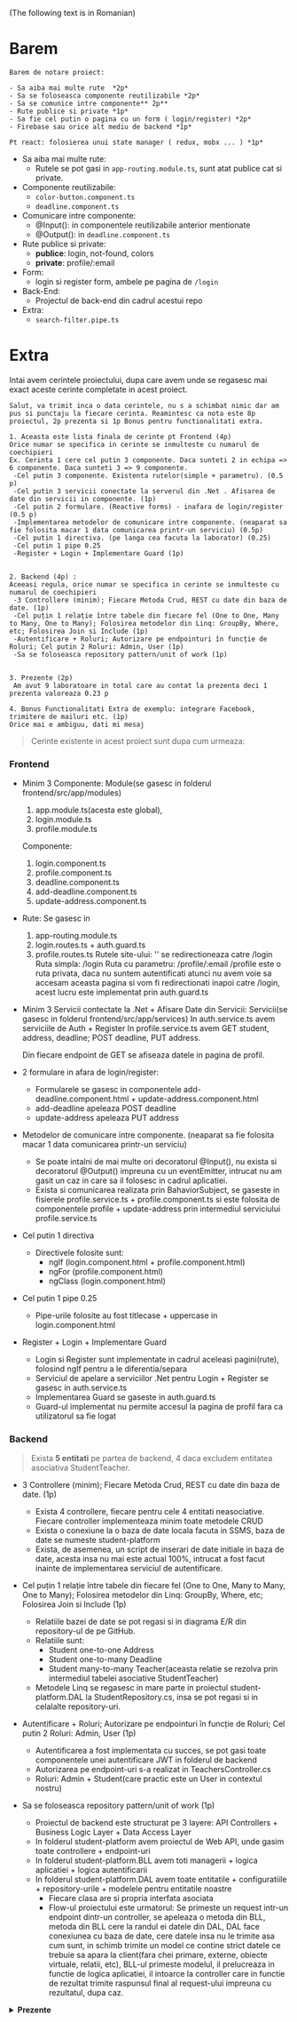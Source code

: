(The following text is in Romanian)

# Barem
```
Barem de notare proiect: 

- Sa aiba mai multe rute  *2p*
- Sa se foloseasca componente reutilizabile *2p*
- Sa se comunice intre componente** 2p**
- Rute publice si private *1p*
- Sa fie cel putin o pagina cu un form ( login/register) *2p*
- Firebase sau orice alt mediu de backend *1p*

Pt react: folosierea unui state manager ( redux, mobx ... ) *1p*
```
- Sa aiba mai multe rute:
  - Rutele se pot gasi in `app-routing.module.ts`, sunt atat publice cat si private.
- Componente reutilizabile:
  - `color-button.component.ts`
  - `deadline.component.ts`
- Comunicare intre componente:
  - @Input(): in componentele reutilizabile anterior mentionate
  - @Output(): in `deadline.component.ts`
- Rute publice si private:
  - **publice**: login, not-found, colors
  - **private**: profile/:email
- Form:
  - login si register form, ambele pe pagina de `/login`
- Back-End:
  - Projectul de back-end din cadrul acestui repo
- Extra:
  - `search-filter.pipe.ts`



# Extra

Intai avem cerintele proiectului, dupa care avem unde se regasesc mai exact aceste cerinte completate in acest proiect.

```
Salut, va trimit inca o data cerintele, nu s a schimbat nimic dar am pus si punctaju la fiecare cerinta. Reamintesc ca nota este 8p proiectul, 2p prezenta si 1p Bonus pentru functionalitati extra.

1. Aceasta este lista finala de cerinte pt Frontend (4p)
Orice numar se specifica in cerinte se inmulteste cu numarul de coechipieri
Ex. Cerinta 1 cere cel putin 3 componente. Daca sunteti 2 in echipa => 6 componente. Daca sunteti 3 => 9 componente.
 -Cel putin 3 componente. Existenta rutelor(simple + parametru). (0.5 p)
 -Cel putin 3 servicii conectate la serverul din .Net . Afisarea de date din servicii in componente. (1p)
 -Cel putin 2 formulare. (Reactive forms) - inafara de login/register (0.5 p)
 -Implementarea metodelor de comunicare intre componente. (neaparat sa fie folosita macar 1 data comunicarea printr-un serviciu) (0.5p)
 -Cel putin 1 directiva. (pe langa cea facuta la laborator) (0.25)
 -Cel putin 1 pipe 0.25
 -Register + Login + Implementare Guard (1p)


2. Backend (4p) :
Aceeasi regula, orice numar se specifica in cerinte se inmulteste cu numarul de coechipieri 
 -3 Controllere (minim); Fiecare Metoda Crud, REST cu date din baza de date. (1p)
 -Cel puțin 1 relație între tabele din fiecare fel (One to One, Many to Many, One to Many); Folosirea metodelor din Linq: GroupBy, Where, etc; Folosirea Join si Include (1p)
 -Autentificare + Roluri; Autorizare pe endpointuri în funcție de Roluri; Cel putin 2 Roluri: Admin, User (1p)
 -Sa se foloseasca repository pattern/unit of work (1p)
 
 
3. Prezente (2p) 
 Am avut 9 laboratoare in total care au contat la prezenta deci 1 prezenta valoreaza 0.23 p
 
4. Bonus Functionalitati Extra de exemplu: integrare Facebook, trimitere de mailuri etc. (1p)
Orice mai e ambiguu, dati mi mesaj 
```

> Cerinte existente in acest proiect sunt dupa cum urmeaza:

### Frontend
* Minim 3 Componente:
    Module(se gasesc in folderul frontend/src/app/modules)
    1. app.module.ts(acesta este global), 
    2. login.module.ts
    3. profile.module.ts

    Componente:
    1. login.component.ts
    1. profile.component.ts
    1. deadline.component.ts
    1. add-deadline.component.ts
    1. update-address.component.ts

* Rute:
    Se gasesc in 
    1. app-routing.module.ts
    1. login.routes.ts + auth.guard.ts
    1. profile.routes.ts
    Rutele site-ului:
    '' se redirectioneaza catre /login
    Ruta simpla: /login
    Ruta cu parametru: /profile/:email
    /profile este o ruta privata, daca nu suntem autentificati atunci nu avem voie sa accesam aceasta pagina si vom fi redirectionati inapoi catre /login, acest lucru este implementat prin auth.guard.ts

* Minim 3 Servicii contectate la .Net + Afisare Date din Servicii:
    Servicii(se gasesc in folderul frontend/src/app/services)
    In auth.service.ts avem serviciile de Auth + Register
    In profile.service.ts avem GET student, address, deadline; POST deadline, PUT address.

    Din fiecare endpoint de GET se afiseaza datele in pagina de profil.

* 2 formulare in afara de login/register:
    * Formularele se gasesc in componentele add-deadline.component.html + update-address.component.html
    * add-deadline apeleaza POST deadline
    * update-address apeleaza PUT address

* Metodelor de comunicare intre componente. (neaparat sa fie folosita macar 1 data comunicarea printr-un serviciu)
    * Se poate intalni de mai multe ori decoratorul @Input(), nu exista si decoratorul @Output() impreuna cu un eventEmitter, intrucat nu am gasit un caz in care sa il folosesc in cadrul aplicatiei.
    * Exista si comunicarea realizata prin BahaviorSubject, se gaseste in fisierele profile.service.ts + profile.component.ts si este folosita de componentele profile + update-address prin intermediul serviciului profile.service.ts

* Cel putin 1 directiva
    * Directivele folosite sunt: 
        * ngIf  (login.component.html + profile.component.html)
        * ngFor  (profile.component.html)
        * ngClass  (login.component.html)

* Cel putin 1 pipe 0.25
    * Pipe-urile folosite au fost titlecase + uppercase in login.component.html
* Register + Login + Implementare Guard
    * Login si Register sunt implementate in cadrul aceleasi pagini(rute), folosind ngIf pentru a le diferentia/separa
    * Serviciul de apelare a serviciilor .Net pentru Login + Register se gasesc in auth.service.ts
    * Implementarea Guard se gaseste in auth.guard.ts
    * Guard-ul implementat nu permite accesul la pagina de profil fara ca utilizatorul sa fie logat




### Backend
> Exista **5 entitati** pe partea de backend, 4 daca excludem entitatea asociativa StudentTeacher.
* 3 Controllere (minim); Fiecare Metoda Crud, REST cu date din baza de date. (1p)
    * Exista 4 controllere, fiecare pentru cele 4 entitati neasociative. Fiecare controller implementeaza minim toate metodele CRUD
    * Exista o conexiune la o baza de date locala facuta in SSMS, baza de date se numeste student-platform
    * Exista, de asemenea, un script de inserari de date initiale in baza de date, acesta insa nu mai este actual 100%, intrucat a fost facut inainte de implementarea serviciul de autentificare.

* Cel puțin 1 relație între tabele din fiecare fel (One to One, Many to Many, One to Many); Folosirea metodelor din Linq: GroupBy, Where, etc; Folosirea Join si Include (1p)
    * Relatiile bazei de date se pot regasi si in diagrama E/R din repository-ul de pe GitHub.
    * Relatiile sunt:
        * Student one-to-one Address
        * Student one-to-many Deadline
        * Student many-to-many Teacher(aceasta relatie se rezolva prin intermediul tabelei asociative StudentTeacher)
    * Metodele Linq se regasesc in mare parte in proiectul student-platform.DAL la StudentRepository.cs, insa se pot regasi si in celalalte repository-uri.

* Autentificare + Roluri; Autorizare pe endpointuri în funcție de Roluri; Cel putin 2 Roluri: Admin, User (1p)
    * Autentificarea a fost implementata cu succes, se pot gasi toate componentele unei autentificare JWT in folderul de backend
    * Autorizarea pe endpoint-uri s-a realizat in TeachersController.cs
    * Roluri: Admin + Student(care practic este un User in contextul nostru)
* Sa se foloseasca repository pattern/unit of work (1p)
    * Proiectul de backend este structurat pe 3 layere: API Controllers + Business Logic Layer + Data Access Layer
    * In folderul student-platform avem proiectul de Web API, unde gasim toate controllere + endpoint-uri
    * In folderul student-platform.BLL avem toti managerii + logica aplicatiei + logica autentificarii
    * In folderul student-platform.DAL avem toate entitatile + configuratiile + repository-urile + modelele pentru entitatile noastre
        * Fiecare clasa are si propria interfata asociata
        * Flow-ul proiectului este urmatorul: Se primeste un request intr-un endpoint dintr-un controller, se apeleaza o metoda din BLL, metoda din BLL cere la randul ei datele din DAL, DAL face conexiunea cu baza de date, cere datele insa nu le trimite asa cum sunt, in schimb trimite un model ce contine strict datele ce trebuie sa apara la client(fara chei primare, externe, obiecte virtuale, relatii, etc), BLL-ul primeste modelul, il prelucreaza in functie de logica aplicatiei, il intoarce la controller care in functie de rezultat trimite raspunsul final al request-ului impreuna cu rezultatul, dupa caz.
<details>
<summary><b> Prezente </b></summary>
Am fost prezent la toate cele 5 laboratoare de ASP.NET + 3 laboratoare Angular, laboratorul 8 nu s-a tinut, intrucat a picat pe 1 decembrie, iar ultimele 2 laboratoare erau cu prezenta optionala, intrucat erau doar pentru intrebari legate de proiect.

### Functionalitati Extra
Proiectul nu are functionatlitati extra precum autentificare prin facebook sau serviciu de mail.

</details>